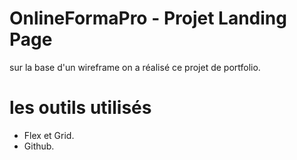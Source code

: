 # OnlineFormaPro - Projet Landing Page
sur la base d'un wireframe on a réalisé ce projet de portfolio.
# les outils utilisés
- Flex et Grid.
- Github. 